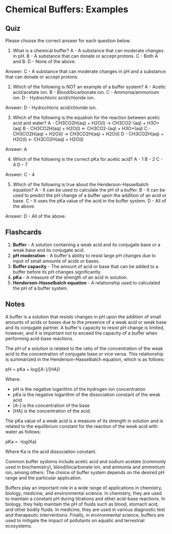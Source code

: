  Chemical Buffers: Examples
=========================

Quiz
----

Please choose the correct answer for each question below.

1. What is a chemical buffer?
A - A substance that can moderate changes in pH.
B - A substance that can donate or accept protons.
C - Both A and B.
D - None of the above.

Answer: C - A substance that can moderate changes in pH and a substance that can donate or accept protons.

2. Which of the following is NOT an example of a buffer system?
A - Acetic acid/acetate ion.
B - Blood/bicarbonate ion.
C - Ammonia/ammonium ion.
D - Hydrochloric acid/chloride ion.

Answer: D - Hydrochloric acid/chloride ion.

3. Which of the following is the equation for the reaction between acetic acid and water?
A - CH3CO2H(aq) + H2O(l) -> CH3CO2-(aq) + H3O+(aq)
B - CH3CO2H(aq) + H2O(l) <- CH3CO2-(aq) + H3O+(aq)
C - CH3CO2H(aq) + H2O(l) -> CH3CO2H(aq) + H2O(l)
D - CH3CO2H(aq) + H2O(l) <- CH3CO2H(aq) + H2O(l)

Answer: A

4. Which of the following is the correct pKa for acetic acid?
A - 1
B - 2
C - 4
D - 7

Answer: C - 4

5. Which of the following is true about the Henderson-Hasselbalch equation?
A - It can be used to calculate the pH of a buffer.
B - It can be used to predict the pH change of a buffer upon the addition of an acid or base.
C - It uses the pKa value of the acid in the buffer system.
D - All of the above.

Answer: D - All of the above.

Flashcards
---------

1. **Buffer** - A solution containing a weak acid and its conjugate base or a weak base and its conjugate acid.
2. **pH moderation** - A buffer's ability to resist large pH changes due to input of small amounts of acids or bases.
3. **Buffer capacity** - The amount of acid or base that can be added to a buffer before its pH changes significantly.
4. **pKa** - A measure of the strength of an acid in solution.
5. **Henderson-Hasselbalch equation** - A relationship used to calculated the pH of a buffer system.

Notes
-----

A buffer is a solution that resists changes in pH upon the addition of small amounts of acids or bases due to the presence of a weak acid or weak base and its conjugate partner. A buffer's capacity to resist pH change is limited, however, and it is important not to exceed the capacity of a buffer when performing acid-base reactions.

The pH of a solution is related to the ratio of the concentration of the weak acid to the concentration of conjugate base or vice versa. This relationship is summarized in the Henderson-Hasselbalch equation, which is as follows:

pH = pKa + log([A-]/[HA])

Where:

* pH is the negative logarithm of the hydrogen ion concentration
* pKa is the negative logarithm of the dissociation constant of the weak acid
* [A-] is the concentration of the base
* [HA] is the concentration of the acid.

The pKa value of a weak acid is a measure of its strength in solution and is related to the equilibrium constant for the reaction of the weak acid with water as follows:

pKa = -log(Ka)

Where Ka is the acid dissociation constant.

Common buffer systems include acetic acid and sodium acetate (commonly used in biochemistry), blood/bicarbonate ion, and ammonia and ammonium ion, among others. The choice of buffer system depends on the desired pH range and the particular application.

Buffers play an important role in a wide range of applications in chemistry, biology, medicine, and environmental science. In chemistry, they are used to maintain a constant pH during titrations and other acid-base reactions. In biology, they help maintain the pH of fluids such as blood, stomach acid, and other bodily fluids. In medicine, they are used in various diagnostic test and therapeutic interventions. Finally, in environmental science, buffers are used to mitigate the impact of pollutants on aquatic and terrestrial ecosystems.